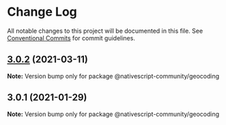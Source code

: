 # Change Log

All notable changes to this project will be documented in this file.
See [Conventional Commits](https://conventionalcommits.org) for commit guidelines.

## [3.0.2](https://github.com/nativescript-community/geocoding/compare/v3.0.1...v3.0.2) (2021-03-11)

**Note:** Version bump only for package @nativescript-community/geocoding





## 3.0.1 (2021-01-29)

**Note:** Version bump only for package @nativescript-community/geocoding
